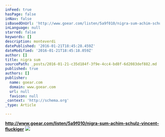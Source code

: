 ```yaml
---
inFeed: true
hasPage: false
inNav: false
isBasedOnUrl: 'http://www.goear.com/listen/5a9f010/nigra-sum-achim-schulz-vincent-fluumlckiger'
inLanguage: null
starred: false
keywords: []
description: monteverdi
datePublished: '2016-01-21T18:45:28.459Z'
dateModified: '2016-01-21T18:45:18.059Z'
author: []
title: nigra sum
sourcePath: _posts/2016-01-21-c35d184f-3f9e-4cc4-bd8f-6d2083def882.md
published: true
authors: []
publisher:
  name: goear.com
  domain: www.goear.com
  url: null
  favicon: null
_context: 'http://schema.org'
_type: Article

---
```

**http://www.goear.com/listen/5a9f010/nigra-sum-achim-schulz-vincent-fluckiger**
![](https://the-grid-user-content.s3-us-west-2.amazonaws.com/e8ef5b1d-bab0-40ec-8719-5a72aa60ae09.jpg)